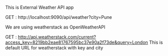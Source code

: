 This is External Weather API app

GET : http://localhost:9090/api/weather?city=Pune

We are using weatherstack as OpenWeatherAPI

GET : http://api.weatherstack.com/current?access_key=8219bb2eae81767595bc37e90a2f73de&query=London
This is default URL for weatherstack with key and city 
